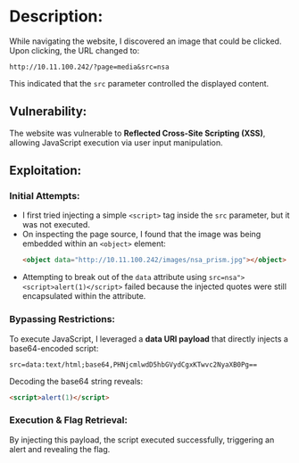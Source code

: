 # **Description:**
While navigating the website, I discovered an image that could be clicked. Upon clicking, the URL changed to:
```
http://10.11.100.242/?page=media&src=nsa
```
This indicated that the `src` parameter controlled the displayed content.

## **Vulnerability:**
The website was vulnerable to **Reflected Cross-Site Scripting (XSS)**, allowing JavaScript execution via user input manipulation.

## **Exploitation:**

### **Initial Attempts:**
- I first tried injecting a simple `<script>` tag inside the `src` parameter, but it was not executed.
- On inspecting the page source, I found that the image was being embedded within an `<object>` element:
  ```html
  <object data="http://10.11.100.242/images/nsa_prism.jpg"></object>
  ```
- Attempting to break out of the `data` attribute using `src=nsa"><script>alert(1)</script>` failed because the injected quotes were still encapsulated within the attribute.

### **Bypassing Restrictions:**
To execute JavaScript, I leveraged a **data URI payload** that directly injects a base64-encoded script:
```
src=data:text/html;base64,PHNjcmlwdD5hbGVydCgxKTwvc2NyaXB0Pg==
```
Decoding the base64 string reveals:
```html
<script>alert(1)</script>
```
### **Execution & Flag Retrieval:**
By injecting this payload, the script executed successfully, triggering an alert and revealing the flag.
